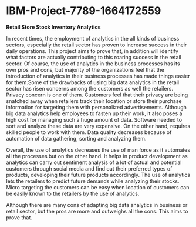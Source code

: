 # IBM-Project-7789-1664172559

<b>Retail Store Stock Inventory Analytics</b>

In recent times, the employment of analytics in the all kinds of business sectors, especially the retail sector has proven to increase success in their daily operations. This project aims to prove that, in addition will identify what factors are actually contributing to this roaring success in the retail sector. 
Of course, the use of analytics in the business processes has its own pros and cons, but majority of the organizations feel that the introduction of analytics in their business processes has made things easier for them.Some of the drawbacks of using big data analytics in the retail sector has risen concerns among the customers as well the retailers. Privacy concern is one of them. 
Customers feel that their privacy are being snatched away when retailers track their location or store their purchase information for targeting them with personalized advertisements. Although big data analytics help employees to fasten up their work, it also poses a high cost for managing such a huge amount of data. Software needed to sort and analyze these data are very expensive. 
On the other hand, requires skilled people to work with them. Data quality decreases because of automation of data gathering, sorting and analyzing them.

Overall, the use of analytics decreases the use of man force as it automates all the processes but on the other hand. It helps in product development as analytics can carry out sentiment analysis of a lot of actual and potential customers through social media and find out their preferred types of products, developing their future products accordingly. The use of analytics lets the retailers to predict future demands while analyzing their stocks. Micro targeting the customers can be easy when location of customers can be easily known to the retailers by the use of analytics. 

Although there are many cons of adapting big data analytics in business or retail sector, but the pros are more and outweighs all the cons. This aims to prove that.
